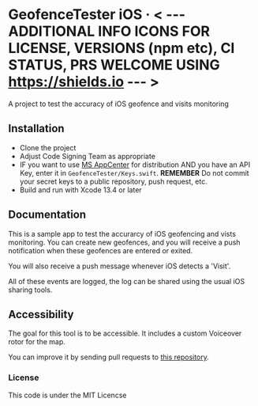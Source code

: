 # GeofenceTester iOS &middot; < --- ADDITIONAL INFO ICONS FOR LICENSE, VERSIONS (npm etc), CI STATUS, PRS WELCOME USING https://shields.io  --- >
 
A project to test the accuracy of iOS geofence and visits monitoring
 
## Installation
 
* Clone the project
* Adjust Code Signing Team as appropriate
* IF you want to use [MS AppCenter](https://appcenter.ms) for distribution AND you have an API Key, enter it in `GeofenceTester/Keys.swift`. **REMEMBER** Do not commit your secret keys to a public repository, push request, etc.
* Build and run with Xcode 13.4 or later
 
## Documentation
 
This is a sample app to test the accurarcy of iOS geofencing and vists monitoring. You can create new geofences, and you will receive a push notification when these geofences are entered or exited.

You will also receive a push message whenever iOS detects a 'Visit'.

All of these events are logged, the log can be shared using the usual iOS sharing tools.

## Accessibility

The goal for this tool is to be accessible. It includes a custom Voiceover rotor for the map. 
 
You can improve it by sending pull requests to [this repository](< --- URL --- >).
 
### License
 
This code is under the MIT Licencse
